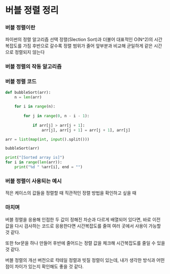 # 버블 정렬 정리

### 버블 정렬이란
파이썬의 정렬 알고리즘
선택 정렬(Slection Sort)과 더불어 대표적인 O(N^2)의 시간복잡도를 가짐
후반으로 갈수록 정렬 범위가 줄어 앞부분과 비교해 균일하게 같은 시간으로 정렬되지 않는다

### 버블 정렬의 작동 알고리즘


### 버블 정렬 코드
```python
def bubbleSort(arr):
    n = len(arr)
    
    for i in range(n):
        
        for j in range(0, n - i - 1):
           
            if arr[j] > arr[j + 1]: 
                arr[j], arr[j + 1] = arr[j + 1], arr[j]

arr = list(map(int, input().split()))

bubbleSort(arr)

print("[Sorted array is]")
for i in range(len(arr)):
    print("%d " %arr[i], end = "")
```

### 버블 정렬이 사용되는 예시
적은 케이스의 값들을 정렬할 때
직관적인 정렬 방법을 확인하고 싶을 때

### 마치며
버블 정렬을 응용해 인접한 두 값이 정해진 차순과 다르게 배열되어 있다면,
바로 이전 값을 다시 검사하는 코드로 응용한다면 시간복잡도를 줄여 여러 곳에서 사용이 가능할 것 같다.

또한 for문을 하나 만들어 후반에 줄어드는 정렬 값을 체크해 시간복잡도를 줄일 수 있을 것 같다.

버블 정렬의 개선 버전으로 칵테일 정렬과 빗질 정렬이 있는데, 내가 생각한 방식과 어떤 점이 차이가 있는지 확인해도 좋을 것 같다.
